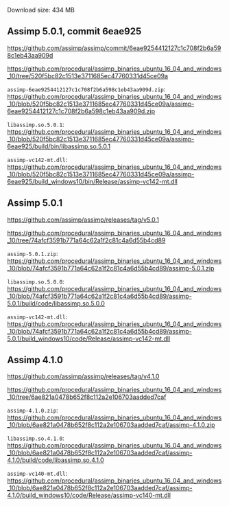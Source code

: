 Download size: 434 MB

## Assimp 5.0.1, commit 6eae925

https://github.com/assimp/assimp/commit/6eae9254412127c1c708f2b6a598c1eb43aa909d

https://github.com/procedural/assimp_binaries_ubuntu_16_04_and_windows_10/tree/520f5bc82c1513e3711685ec47760331d45ce09a

`assimp-6eae9254412127c1c708f2b6a598c1eb43aa909d.zip`: https://github.com/procedural/assimp_binaries_ubuntu_16_04_and_windows_10/blob/520f5bc82c1513e3711685ec47760331d45ce09a/assimp-6eae9254412127c1c708f2b6a598c1eb43aa909d.zip

`libassimp.so.5.0.1`: https://github.com/procedural/assimp_binaries_ubuntu_16_04_and_windows_10/blob/520f5bc82c1513e3711685ec47760331d45ce09a/assimp-6eae925/build/bin/libassimp.so.5.0.1

`assimp-vc142-mt.dll`: https://github.com/procedural/assimp_binaries_ubuntu_16_04_and_windows_10/blob/520f5bc82c1513e3711685ec47760331d45ce09a/assimp-6eae925/build_windows10/bin/Release/assimp-vc142-mt.dll

## Assimp 5.0.1

https://github.com/assimp/assimp/releases/tag/v5.0.1

https://github.com/procedural/assimp_binaries_ubuntu_16_04_and_windows_10/tree/74afcf3591b771a64c62a1f2c81c4a6d55b4cd89

`assimp-5.0.1.zip`: https://github.com/procedural/assimp_binaries_ubuntu_16_04_and_windows_10/blob/74afcf3591b771a64c62a1f2c81c4a6d55b4cd89/assimp-5.0.1.zip

`libassimp.so.5.0.0`: https://github.com/procedural/assimp_binaries_ubuntu_16_04_and_windows_10/blob/74afcf3591b771a64c62a1f2c81c4a6d55b4cd89/assimp-5.0.1/build/code/libassimp.so.5.0.0

`assimp-vc142-mt.dll`: https://github.com/procedural/assimp_binaries_ubuntu_16_04_and_windows_10/blob/74afcf3591b771a64c62a1f2c81c4a6d55b4cd89/assimp-5.0.1/build_windows10/code/Release/assimp-vc142-mt.dll

## Assimp 4.1.0

https://github.com/assimp/assimp/releases/tag/v4.1.0

https://github.com/procedural/assimp_binaries_ubuntu_16_04_and_windows_10/tree/6ae821a0478b652f8c112a2e106703aadded7caf

`assimp-4.1.0.zip`: https://github.com/procedural/assimp_binaries_ubuntu_16_04_and_windows_10/blob/6ae821a0478b652f8c112a2e106703aadded7caf/assimp-4.1.0.zip

`libassimp.so.4.1.0`: https://github.com/procedural/assimp_binaries_ubuntu_16_04_and_windows_10/blob/6ae821a0478b652f8c112a2e106703aadded7caf/assimp-4.1.0/build/code/libassimp.so.4.1.0

`assimp-vc140-mt.dll`: https://github.com/procedural/assimp_binaries_ubuntu_16_04_and_windows_10/blob/6ae821a0478b652f8c112a2e106703aadded7caf/assimp-4.1.0/build_windows10/code/Release/assimp-vc140-mt.dll
